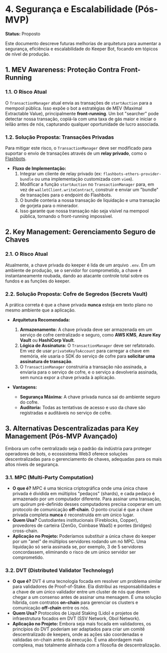 # 4. Segurança e Escalabilidade (Pós-MVP)

**Status:** Proposto

Este documento descreve futuras melhorias de arquitetura para aumentar a segurança, eficiência e escalabilidade do Keeper Bot, focando em tópicos de nível de produção.

## 1. MEV Awareness: Proteção Contra Front-Running

### 1.1. O Risco Atual

O `TransactionManager` atual envia as transações de `startAuction` para a mempool pública. Isso expõe o bot a estratégias de MEV (Maximal Extractable Value), principalmente **front-running**. Um bot "searcher" pode detectar nossa transação, copiá-la com uma taxa de gás maior e iniciar o leilão antes de nós, capturando qualquer oportunidade de lucro associada.

### 1.2. Solução Proposta: Transações Privadas

Para mitigar este risco, o `TransactionManager` deve ser modificado para suportar o envio de transações através de um **relay privado**, como o [Flashbots](https://docs.flashbots.net/).

-   **Fluxo de Implementação:**
    1.  Integrar um cliente de relay privado (ex: `flashbots-ethers-provider-bundle` ou uma implementação customizada com `viem`).
    2.  Modificar a função `startAuction` no `TransactionManager` para, em vez de `walletClient.writeContract`, construir e enviar um "bundle" de transações para o endpoint do Flashbots.
    3.  O bundle conteria a nossa transação de liquidação e uma transação de gorjeta para o minerador.
    4.  Isso garante que nossa transação não seja visível na mempool pública, tornando o front-running impossível.

## 2. Key Management: Gerenciamento Seguro de Chaves

### 2.1. O Risco Atual

Atualmente, a chave privada do keeper é lida de um arquivo `.env`. Em um ambiente de produção, se o servidor for comprometido, a chave é instantaneamente roubada, dando ao atacante controle total sobre os fundos e as funções do keeper.

### 2.2. Solução Proposta: Cofre de Segredos (Secrets Vault)

A prática correta é que a chave privada **nunca** esteja em texto plano no mesmo ambiente que a aplicação.

-   **Arquitetura Recomendada:**
    1.  **Armazenamento:** A chave privada deve ser armazenada em um serviço de cofre centralizado e seguro, como **AWS KMS**, **Azure Key Vault** ou **HashiCorp Vault**.
    2.  **Lógica de Assinatura:** O `TransactionManager` deve ser refatorado. Em vez de usar `privateKeyToAccount` para carregar a chave em memória, ele usaria o SDK do serviço de cofre para **solicitar uma assinatura de transação**.
    3.  O `TransactionManager` construiria a transação não assinada, a enviaria para o serviço de cofre, e o serviço a devolveria assinada, sem nunca expor a chave privada à aplicação.

-   **Vantagens:**
    -   **Segurança Máxima:** A chave privada nunca sai do ambiente seguro do cofre.
    -   **Auditoria:** Todas as tentativas de acesso e uso da chave são registradas e auditáveis no serviço de cofre.

## 3. Alternativas Descentralizadas para Key Management (Pós-MVP Avançado)

Embora um cofre centralizado seja o padrão da indústria para proteger operadores de bots, o ecossistema Web3 oferece soluções descentralizadas para o gerenciamento de chaves, adequadas para os mais altos níveis de segurança.

### 3.1. MPC (Multi-Party Computation)

-   **O que é?** MPC é uma técnica criptográfica onde uma única chave privada é dividida em múltiplos "pedaços" (shards), e cada pedaço é armazenado por um computador diferente. Para assinar uma transação, um quórum pré-definido desses computadores precisa cooperar em um protocolo de comunicação **off-chain**. O ponto crucial é que a chave privada completa **nunca** é reconstruída em um único lugar.
-   **Quem Usa?** Custodiantes institucionais (Fireblocks, Copper), provedores de carteira (ZenGo, Coinbase WaaS) e pontes (bridges) cross-chain.
-   **Aplicação no Projeto:** Poderíamos substituir a única chave do keeper por um "anel" de múltiplos servidores rodando um nó MPC. Uma liquidação só seria assinada se, por exemplo, 3 de 5 servidores concordassem, eliminando o risco de um único servidor ser comprometido.

### 3.2. DVT (Distributed Validator Technology)

-   **O que é?** DVT é uma tecnologia focada em resolver um problema similar para validadores de Proof-of-Stake. Ela distribui as responsabilidades e a chave de um único validador entre um cluster de nós que devem chegar a um consenso antes de assinar uma mensagem. É uma solução híbrida, com contratos **on-chain** para gerenciar os clusters e comunicação **off-chain** entre os nós.
-   **Quem Usa?** Protocolos de Liquid Staking (Lido) e projetos de infraestrutura focados em DVT (SSV Network, Obol Network).
-   **Aplicação no Projeto:** Embora seja mais focada em validadores, os princípios do DVT poderiam ser adaptados para criar um comitê descentralizado de keepers, onde as ações são coordenadas e validadas on-chain antes da execução. É uma abordagem mais complexa, mas totalmente alinhada com a filosofia de descentralização.
